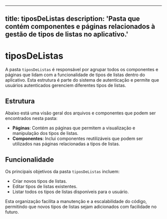
---
title: tiposDeListas
description: 'Pasta que contém componentes e páginas relacionados à gestão de tipos de listas no aplicativo.'
---

# tiposDeListas

A pasta `tiposDeListas` é responsável por agrupar todos os componentes e páginas que lidam com a funcionalidade de tipos de listas dentro do aplicativo. Esta estrutura é parte do sistema de autenticação e permite que usuários autenticados gerenciem diferentes tipos de listas.

## Estrutura

Abaixo está uma visão geral dos arquivos e componentes que podem ser encontrados nesta pasta:

- **Páginas**: Contém as páginas que permitem a visualização e manipulação dos tipos de listas.
- **Componentes**: Inclui componentes reutilizáveis que podem ser utilizados nas páginas relacionadas a tipos de listas.

## Funcionalidade

Os principais objetivos da pasta `tiposDeListas` incluem:

- Criar novos tipos de listas.
- Editar tipos de listas existentes.
- Listar todos os tipos de listas disponíveis para o usuário.

Esta organização facilita a manutenção e a escalabilidade do código, permitindo que novos tipos de listas sejam adicionados com facilidade no futuro.
